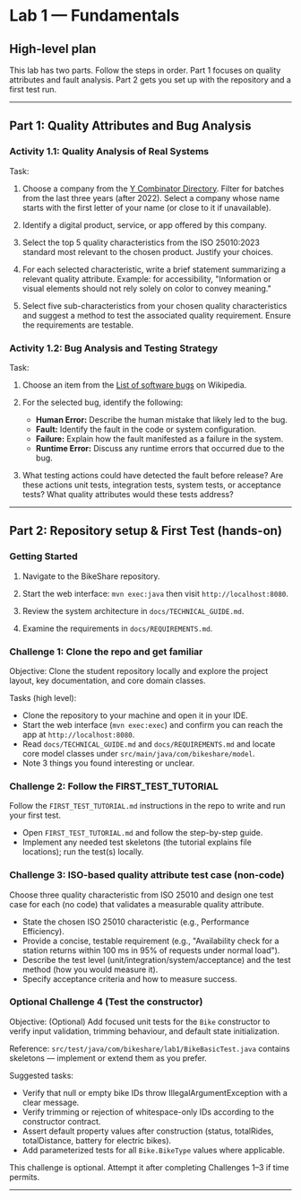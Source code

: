 # Lab 1 — Fundamentals

## High-level plan

This lab has two parts. Follow the steps in order. Part 1 focuses on quality attributes and fault analysis. Part 2 gets you set up with the repository and a first test run.

---

## Part 1: Quality Attributes and Bug Analysis

### Activity 1.1: Quality Analysis of Real Systems

Task:

1. Choose a company from the [Y Combinator Directory](https://www.ycombinator.com/companies/). Filter for batches from the last three years (after 2022). Select a company whose name starts with the first letter of your name (or close to it if unavailable).

2. Identify a digital product, service, or app offered by this company.

3. Select the top 5 quality characteristics from the ISO 25010:2023 standard most relevant to the chosen product. Justify your choices.

4. For each selected characteristic, write a brief statement summarizing a relevant quality attribute. Example: for accessibility, "Information or visual elements should not rely solely on color to convey meaning."

5. Select five sub-characteristics from your chosen quality characteristics and suggest a method to test the associated quality requirement. Ensure the requirements are testable.

### Activity 1.2: Bug Analysis and Testing Strategy

Task:

1. Choose an item from the [List of software bugs](https://en.wikipedia.org/wiki/List_of_software_bugs) on Wikipedia.

2. For the selected bug, identify the following:

   - **Human Error:** Describe the human mistake that likely led to the bug.
   - **Fault:** Identify the fault in the code or system configuration.
   - **Failure:** Explain how the fault manifested as a failure in the system.
   - **Runtime Error:** Discuss any runtime errors that occurred due to the bug.

3. What testing actions could have detected the fault before release? Are these actions unit tests, integration tests, system tests, or acceptance tests? What quality attributes would these tests address?

---

## Part 2: Repository setup & First Test (hands-on)

### Getting Started

1. Navigate to the BikeShare repository.

2. Start the web interface: `mvn exec:java` then visit `http://localhost:8080`.

3. Review the system architecture in `docs/TECHNICAL_GUIDE.md`.

4. Examine the requirements in `docs/REQUIREMENTS.md`.

### Challenge 1: Clone the repo and get familiar

Objective: Clone the student repository locally and explore the project layout, key documentation, and core domain classes.

Tasks (high level):

- Clone the repository to your machine and open it in your IDE.
- Start the web interface (`mvn exec:exec`) and confirm you can reach the app at `http://localhost:8080`.
- Read `docs/TECHNICAL_GUIDE.md` and `docs/REQUIREMENTS.md` and locate core model classes under `src/main/java/com/bikeshare/model`.
- Note 3 things you found interesting or unclear.

### Challenge 2: Follow the FIRST_TEST_TUTORIAL

Follow the `FIRST_TEST_TUTORIAL.md` instructions in the repo to write and run your first test.


- Open `FIRST_TEST_TUTORIAL.md` and follow the step-by-step guide.
- Implement any needed test skeletons (the tutorial explains file locations); run the test(s) locally.


### Challenge 3: ISO-based quality attribute test case (non-code)

Choose three quality characteristic from ISO 25010 and design one test case for each (no code) that validates a measurable quality attribute.

- State the chosen ISO 25010 characteristic (e.g., Performance Efficiency).
- Provide a concise, testable requirement (e.g., "Availability check for a station returns within 100 ms in 95% of requests under normal load").
- Describe the test level (unit/integration/system/acceptance) and the test method (how you would measure it).
- Specify acceptance criteria and how to measure success.


### Optional Challenge 4 (Test the constructor)

Objective: (Optional) Add focused unit tests for the `Bike` constructor to verify input validation, trimming behaviour, and default state initialization.

Reference: `src/test/java/com/bikeshare/lab1/BikeBasicTest.java` contains skeletons — implement or extend them as you prefer.

Suggested tasks:

- Verify that null or empty bike IDs throw IllegalArgumentException with a clear message.
- Verify trimming or rejection of whitespace-only IDs according to the constructor contract.
- Assert default property values after construction (status, totalRides, totalDistance, battery for electric bikes).
- Add parameterized tests for all `Bike.BikeType` values where applicable.

This challenge is optional. Attempt it after completing Challenges 1–3 if time permits.



---

